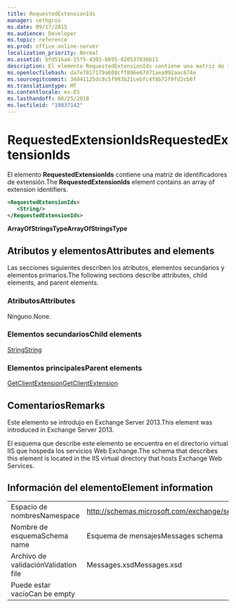 ```yaml
---
title: RequestedExtensionIds
manager: sethgros
ms.date: 09/17/2015
ms.audience: Developer
ms.topic: reference
ms.prod: office-online-server
localization_priority: Normal
ms.assetid: bfd516a4-15f5-4303-b695-820537636b11
description: El elemento RequestedExtensionIds contiene una matriz de identificadores de extensión.
ms.openlocfilehash: da7e7817179a608cff896e67d71aea992aac674e
ms.sourcegitcommit: 34041125dc8c5f993b21cebfc4f8b72f0fd2cb6f
ms.translationtype: MT
ms.contentlocale: es-ES
ms.lasthandoff: 06/25/2018
ms.locfileid: "19837142"
---
```

# <a name="requestedextensionids"></a><span data-ttu-id="e6882-103">RequestedExtensionIds</span><span class="sxs-lookup"><span data-stu-id="e6882-103">RequestedExtensionIds</span></span>

<span data-ttu-id="e6882-104">El elemento **RequestedExtensionIds** contiene una matriz de identificadores de extensión.</span><span class="sxs-lookup"><span data-stu-id="e6882-104">The **RequestedExtensionIds** element contains an array of extension identifiers.</span></span> 
  
```XML
<RequestedExtensionIds>
   <String/>
</RequestedExtensionIds>
```

 <span data-ttu-id="e6882-105">**ArrayOfStringsType**</span><span class="sxs-lookup"><span data-stu-id="e6882-105">**ArrayOfStringsType**</span></span>
## <a name="attributes-and-elements"></a><span data-ttu-id="e6882-106">Atributos y elementos</span><span class="sxs-lookup"><span data-stu-id="e6882-106">Attributes and elements</span></span>

<span data-ttu-id="e6882-107">Las secciones siguientes describen los atributos, elementos secundarios y elementos primarios.</span><span class="sxs-lookup"><span data-stu-id="e6882-107">The following sections describe attributes, child elements, and parent elements.</span></span>
  
### <a name="attributes"></a><span data-ttu-id="e6882-108">Atributos</span><span class="sxs-lookup"><span data-stu-id="e6882-108">Attributes</span></span>

<span data-ttu-id="e6882-109">Ninguno.</span><span class="sxs-lookup"><span data-stu-id="e6882-109">None.</span></span>
  
### <a name="child-elements"></a><span data-ttu-id="e6882-110">Elementos secundarios</span><span class="sxs-lookup"><span data-stu-id="e6882-110">Child elements</span></span>

[<span data-ttu-id="e6882-111">String</span><span class="sxs-lookup"><span data-stu-id="e6882-111">String</span></span>](string.md)
  
### <a name="parent-elements"></a><span data-ttu-id="e6882-112">Elementos principales</span><span class="sxs-lookup"><span data-stu-id="e6882-112">Parent elements</span></span>

[<span data-ttu-id="e6882-113">GetClientExtension</span><span class="sxs-lookup"><span data-stu-id="e6882-113">GetClientExtension</span></span>](getclientextension.md)
  
## <a name="remarks"></a><span data-ttu-id="e6882-114">Comentarios</span><span class="sxs-lookup"><span data-stu-id="e6882-114">Remarks</span></span>

<span data-ttu-id="e6882-115">Este elemento se introdujo en Exchange Server 2013.</span><span class="sxs-lookup"><span data-stu-id="e6882-115">This element was introduced in Exchange Server 2013.</span></span>
  
<span data-ttu-id="e6882-116">El esquema que describe este elemento se encuentra en el directorio virtual IIS que hospeda los servicios Web Exchange.</span><span class="sxs-lookup"><span data-stu-id="e6882-116">The schema that describes this element is located in the IIS virtual directory that hosts Exchange Web Services.</span></span>
  
## <a name="element-information"></a><span data-ttu-id="e6882-117">Información del elemento</span><span class="sxs-lookup"><span data-stu-id="e6882-117">Element information</span></span>

|||
|:-----|:-----|
|<span data-ttu-id="e6882-118">Espacio de nombres</span><span class="sxs-lookup"><span data-stu-id="e6882-118">Namespace</span></span>  <br/> |http://schemas.microsoft.com/exchange/services/2006/messages  <br/> |
|<span data-ttu-id="e6882-119">Nombre de esquema</span><span class="sxs-lookup"><span data-stu-id="e6882-119">Schema name</span></span>  <br/> |<span data-ttu-id="e6882-120">Esquema de mensajes</span><span class="sxs-lookup"><span data-stu-id="e6882-120">Messages schema</span></span>  <br/> |
|<span data-ttu-id="e6882-121">Archivo de validación</span><span class="sxs-lookup"><span data-stu-id="e6882-121">Validation file</span></span>  <br/> |<span data-ttu-id="e6882-122">Messages.xsd</span><span class="sxs-lookup"><span data-stu-id="e6882-122">Messages.xsd</span></span>  <br/> |
|<span data-ttu-id="e6882-123">Puede estar vacío</span><span class="sxs-lookup"><span data-stu-id="e6882-123">Can be empty</span></span>  <br/> ||
   

